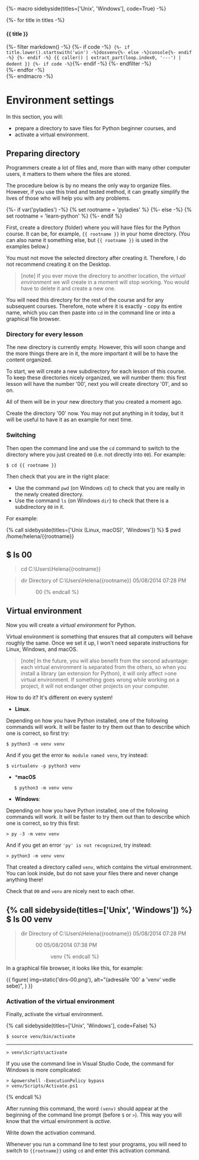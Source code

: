 {%- macro sidebyside(titles=['Unix', 'Windows'], code=True) -%}
    <div class="row side-by-side-commands">
        {%- for title in titles -%}
            <div class="col">
                <h4>{{ title }}</h4>
{%- filter markdown() -%}
{%- if code -%}```
    {%- if title.lower().startswith('win') -%}dosvenv{%- else -%}console{%- endif -%}
{%- endif -%}
{{ caller() | extract_part(loop.index0, '---') | dedent }}
{%- if code -%}```{%- endif -%}
{%- endfilter -%}
            </div>
        {%- endfor -%}
    </div>
{%- endmacro -%}

# Environment settings

In this section, you will:
* prepare a directory to save files for Python beginner courses, and
* activate a virtual environment.

## Preparing directory

Programmers create a lot of files and, more than with many other computer users, it matters to them where the files are stored.

The procedure below is by no means the only way to organize files.
However, if you use this tried and tested method, it can greatly simplify the lives of those who will help you with any problems.

{%- if var('pyladies') -%}
{% set rootname = 'pyladies' %}
{%- else -%}
{% set rootname = 'learn-python' %}
{%- endif %}

First, create a directory (folder) where you will have files for the Python course.
It can be, for example, `{{ rootname }}` in your home directory.
(You can also name it something else, but `{{ rootname }}` is used in the examples below.)

You must not move the selected directory after creating it. Therefore, I do not recommend creating it on the Desktop.

> [note]
> If you ever move the directory to another location, the *virtual environment* we will create in a moment will stop working.
> You would have to delete it and create a new one.

You will need this directory for the rest of the course and for any subsequent courses.
Therefore, note where it is exactly - copy its entire name, which you can then paste into `cd` in the command line or into a graphical file browser.

### Directory for every lesson

The new directory is currently empty.
However, this will soon change and the more things there are in it, the more important it will be to have the content organized.

To start, we will create a new subdirectory for each lesson of this course.
To keep these directories nicely organized, we will number them: this first lesson will have the number '00', next you will create directory '01', and so on.

All of them will be in your new directory that you created a moment ago.

Create the directory '00' now.
You may not put anything in it today, but it will be useful to have it as an example for next time.

### Switching

Then open the command line and use the `cd` command to switch to the directory where you just created `00` (i.e. not directly into `00`).
For example:

 ```console
$ cd {{ rootname }}
```

Then check that you are in the right place:
* Use the command `pwd` (on Windows `cd`) to check that you are really in the newly created directory.
* Use the command `ls` (on Windows `dir`) to check that there is a subdirectory `00` in it.

For example:

{% call sidebyside(titles=['Unix (Linux, macOS)', 'Windows']) %}
$ pwd
/home/helena/{{rootname}}

$ ls
00
---
> cd
C:\Users\Helena\{{rootname}}

> dir
 Directory of C:\Users\Helena\{{rootname}}
05/08/2014 07:28 PM <DIR>  00
{% endcall %}

## Virtual environment

Now you will create a *virtual environment* for Python.

Virtual environment is something that ensures that all computers will behave roughly the same.
Once we set it up, I won't need separate instructions for Linux, Windows, and macOS.

> [note]
> In the future, you will also benefit from the second advantage: each virtual environment is separated from the others, so when you install a library (an extension for Python), it will only affect >one virtual environment.
> If something goes wrong while working on a project, it will not endanger other projects on your computer.

How to do it? It's different on every system!

* **Linux**.

Depending on how you have Python installed, one of the following commands will work.
It will be faster to try them out than to describe which one is correct, so first try:

```console
$ python3 -m venv venv
```

And if you get the error `No module named venv`, try instead:

```console
$ virtualenv -p python3 venv
```

* ***macOS**

```console
   $ python3 -m venv venv
 ```

* **Windows**:

Depending on how you have Python installed, one of the following commands will work.
It will be faster to try them out than to describe which one is correct, so try this first:

```doscon
> py -3 -m venv venv
```

And if you get an error `'py' is not recognized`, try instead:

```doscon
> python3 -m venv venv
```

That created a directory called `venv`, which contains the virtual environment.
You can look inside, but do not save your files there and never change anything there!

Check that `00` and `venv` are nicely next to each other.

{% call sidebyside(titles=['Unix', 'Windows']) %}
$ ls
00
venv
---
> dir
 Directory of C:\Users\Helena\{{rootname}}
05/08/2014 07:28 PM <DIR>  00
05/08/2014 07:38 PM <DIR>  venv
{% endcall %}

In a graphical file browser, it looks like this, for example:

 {{ figure(
    img=static('dirs-00.png'),
    alt="(adresáře '00' a 'venv' vedle sebe)",
) }}


### Activation of the virtual environment

Finally, activate the virtual environment.

{% call sidebyside(titles=['Unix', 'Windows'], code=False) %}
```console
$ source venv/bin/activate
```
---
```doscon
> venv\Scripts\activate
```

If you use the command line in Visual Studio Code, the command for Windows is more complicated:
```doscon
> &powershell -ExecutionPolicy bypass
> venv/Scripts/Activate.ps1
```
{% endcall %}
 
After running this command, the word `(venv)` should appear at the beginning of the command line prompt (before `$` or `>`). This way you will know that the virtual environment is *active*.

Write down the activation command.

Whenever you run a command line to test your programs, you will need to switch to `{{rootname}}` using `cd` and enter this activation command.
